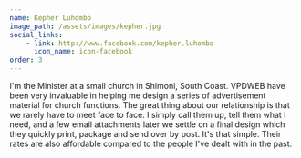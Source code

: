 ```yaml
---
name: Kepher Luhombo
image_path: /assets/images/kepher.jpg
social_links:
    - link: http://www.facebook.com/kepher.luhombo
      icon_name: icon-facebook
order: 3
---
```

I'm the Minister at a small church in Shimoni, South Coast. VPDWEB have been very invaluable in helping me design a series of advertisement material for church functions. The great thing about our relationship is that we rarely have to meet face to face. I simply call them up, tell them what I need, and a few email attachments later we settle on a final design which they quickly print, package and send over by post. It's that simple. Their rates are also affordable compared to the people I've dealt with in the past.
